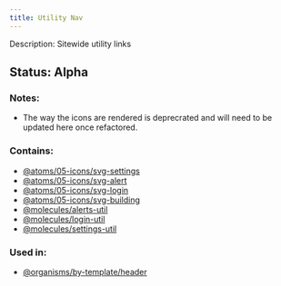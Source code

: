 ```yaml
---
title: Utility Nav
---
```

Description: Sitewide utility links
## Status: Alpha
### Notes:
- The way the icons are rendered is deprecrated and will need to be updated here once refactored.
### Contains:
- [@atoms/05-icons/svg-settings](?p=atoms-svg-settings)
- [@atoms/05-icons/svg-alert](?p=atoms-svg-alert)
- [@atoms/05-icons/svg-login](?p=atoms-svg-login)
- [@atoms/05-icons/svg-building](?p=atoms-svg-building)
- [@molecules/alerts-util](?p=molecules-alerts-util)
- [@molecules/login-util](?p=molecules-login-util)
- [@molecules/settings-util](?p=molecules-settings-util)
### Used in:
- [@organisms/by-template/header](?p=organisms-header)
